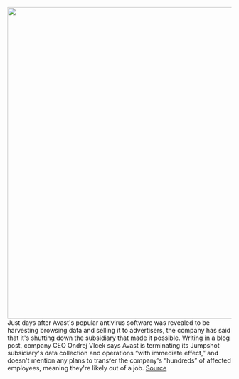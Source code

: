<img src='https://cdn.vox-cdn.com/thumbor/JPuLxiPLjaaDf5dqUqUdle3xqFw=/0x0:2040x1360/1200x800/filters:focal(857x517:1183x843)/cdn.vox-cdn.com/uploads/chorus_image/image/66221166/acastro_190204_1777_privacy_0001.0.jpg' width='700px' /><br/>
Just days after Avast's popular antivirus software was revealed to be harvesting browsing data and selling it to advertisers, the company has said that it's shutting down the subsidiary that made it possible. Writing in a blog post, company CEO Ondrej Vlcek says Avast is terminating its Jumpshot subsidiary's data collection and operations “with immediate effect,” and doesn't mention any plans to transfer the company's “hundreds” of affected employees, meaning they're likely out of a job.
<a href='https://www.theverge.com/2020/1/30/21115326/avast-jumpshot-subsidiary-suspended-data-collection-selling-ceo-blog-post'> Source <a/>